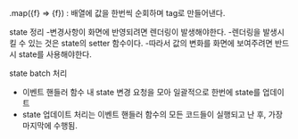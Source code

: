 .map({f} => <tag>{f}</tag>) : 배열에 값을 한번씩 순회하며 tag로 만들어낸다.

state 정리
-변경사항이 화면에 반영되려면 렌더링이 발생해야한다.
-렌더링을 발생시킬 수 있는 것은 state의 setter 함수이다.
-따라서 값의 변화를 화면에 보여주려면 반드시 state를 사용해야한다.

state batch 처리
- 이벤트 핸들러 함수 내 state 변경 요청을 모아 일괄적으로 한번에 state를 업데이트
- state 업데이트 처리는 이벤트 핸들러 함수의 모든 코드들이 실행되고 난 후, 가장 마지막에 수행됨. 